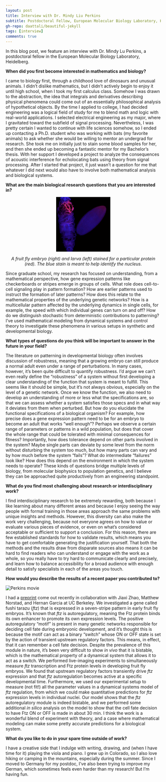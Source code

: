 ```yaml
---
layout: post
title: Interview with Dr. Mindy Liu Perkins
subtitle: Postdoctoral Fellow, European Molecular Biology Laboratory, Heidelberg
gh-repo: daattali/beautiful-jekyll
tags: [interview]
comments: true
---
```


In this blog post, we feature an interview with Dr. Mindy Lu Perkins, a postdoctoral fellow in the European Molecular Biology Laboratory, Heidelberg.

**When did you first become interested in mathematics and biology?**

I came to biology first, through a childhood love of dinosaurs and unusual animals.  I didn’t dislike mathematics, but I didn’t actively begin to enjoy it until high school, when I took my first calculus class.  Somehow I was drawn to the abstraction, the idea that integrals and derivatives describing physical phenomena could come out of an essentially philosophical analysis of hypothetical objects.  By the time I applied to college, I had decided engineering was a logical field of study for me to blend math and logic with real-world applications.  I selected electrical engineering as my major, where I gravitated toward the subfield of signal processing.  Nevertheless, I was pretty certain I wanted to continue with life sciences somehow, so I ended up contacting a Ph.D. student who was working with bats (my favorite animals) to ask whether she would be willing to mentor an undergrad for research.  She took me on initially just to stain some blood samples for her, and then she ended up becoming a fantastic mentor for my Bachelor’s thesis.  With her support I developed a project to analyze the consequences of acoustic interference for echolocating bats using theory from signal processing.  After I started that project, it just wasn’t a question for me that whatever I did next would also have to involve both mathematical analysis and biological systems.

**What are the main biological research questions that you are interested in?**

<img src="/uploads/blog_images/perkins/perkins_image.png" alt="A fruit fly embryo (right) and larva (left) stained for a particular protein (red).  The blue stain is meant to help identify the nucleus." style="display: block; margin-left: auto; margin-right: auto; width: 35%;" />
<p align="center"><i>A fruit fly embryo (right) and larva (left) stained for a particular protein (red).  The blue stain is meant to help identify the nucleus.</i></p>

Since graduate school, my research has focused on understanding, from a mathematical perspective, how gene expression patterns like checkerboards or stripes emerge in groups of cells.  What role does cell-to-cell signaling play in pattern formation?  How are earlier patterns used to instruct the formation of later patterns?  How does this relate to the mathematical properties of the underlying genetic networks?  How is a multicellular pattern affected by the underlying dynamics in single cells, for example, the speed with which individual genes can turn on and off?  How do we distinguish stochastic from deterministic contributions to patterning?  I’ve used mathematical modeling from dynamical systems and control theory to investigate these phenomena in various setups in synthetic and developmental biology.



**What types of questions do you think will be important to answer in the future in your field?**

The literature on patterning in developmental biology often involves discussion of robustness, meaning that a growing embryo can still produce a normal adult even under a range of perturbations.  In many cases, however, it’s been quite difficult to quantify robustness.  I’d argue we can’t even really define the “robustness” of a system without first developing a clear understanding of the function that system is meant to fulfill.  This seems like it should be simple, but it’s not always obvious, especially on the level of a genetic network.  Once we know the function, we also need to develop an understanding of more or less what the specifications are, so that we can assess whether a system satisfies those specs and in what way it deviates from them when perturbed.  But how do you elucidate the functional specifications of a biological organism?  For example, how precise does a gene expression pattern need to be for an embryo to become an adult that works “well enough”?  Perhaps we observe a certain range of parameters or patterns in a wild population, but does that cover the whole range that could be tolerated with minimal consequences for fitness?  Importantly, how does tolerance depend on other parts involved in the system?  Maybe single parts can deviate by some level from the norm without disturbing the system too much, but how many parts can vary and by how much before the system “fails”?  What do intermediate “failures” look like?  How does this depend on the environment in which the system needs to operate?  These kinds of questions bridge multiple levels of biology, from molecular biophysics to population genetics, and I believe they can be approached quite productively from an engineering standpoint.
 
**What do you find most challenging about research or interdisciplinary work?**

I find interdisciplinary research to be extremely rewarding, both because I like learning about many different areas and because I enjoy seeing the way people with formal training in those areas approach the same problems with unique insights and methods.  However, this diversity can also make the work very challenging, because not everyone agrees on how to value or evaluate various pieces of evidence, or even on what’s considered acceptable or sufficient to support a conclusion.  For this reason, there are few established standards for how to validate results, which means you have to get comfortable generating the justification yourself.  That both the methods and the results draw from disparate sources also means it can be hard to find readers who can understand or engage with the work as a whole, so you really have to try hard to communicate clearly and precisely, and learn how to balance accessibility for a broad audience with enough detail to satisfy specialists in each of the areas you touch.

**How would you describe the results of a recent paper you contributed to?**

![Perkins movie](/uploads/blog_images/perkins/movie_Perkins_374px.gif)

I had a [preprint](https://www.biorxiv.org/content/10.1101/2022.10.31.514335v1.abstract) come out recently in collaboration with Jiaxi Zhao, Matthew Norstad, and Hernan Garcia at UC Berkeley.  We investigated a gene called fushi tarazu (*ftz*) that is expressed in a seven-stripe pattern in early fruit fly embryos.  It’s known that *ftz* is autoregulatory, meaning the Ftz protein binds its own enhancer to promote its own expression levels.  The positive autoregulatory “motif” is present in many genetic networks responsible for deciding cell fate during embryonic development, and it’s thought this is because the motif can act as a binary “switch” whose ON or OFF state is set by the action of transient upstream regulatory factors.  This means, in effect, that it can remember a cell fate decision.  Despite the prevalence of this module in nature, it’s been very difficult to show *in vivo* that it is bistable, which is the mathematical property of a dynamical system that allows it to act as a switch.  We performed live-imaging experiments to simultaneously measure *ftz* transcription and Ftz protein levels in developing fruit fly embryos.  We found that upstream regulatory factors transiently drive *ftz* expression and that *ftz* autoregulation becomes active at a specific developmental time.  Furthermore, we used our experimental setup to measure (not fit!) all the parameter values in a dynamical systems model of *ftz* regulation, from which we could make quantitative predictions for *ftz* expression levels in individual nuclei.  Our model shows that the *ftz* autoregulatory module is indeed bistable, and we performed some additional *in silico* analysis on the model to show that the cell fate decision to have Ftz ON or OFF is made in about 30 min.  I think the work is a wonderful blend of experiment with theory, and a case where mathematical modeling can make some pretty accurate predictions for a biological system.  

**What do you like to do in your spare time outside of work?**

I have a creative side that I indulge with writing, drawing, and (when I have time for it) playing the viola and piano.  I grew up in Colorado, so I also love hiking or camping in the mountains, especially during the summer.  Since I moved to Germany for my postdoc, I’ve also been trying to improve my German, which sometimes feels even harder than my research!  But I’m having fun.




